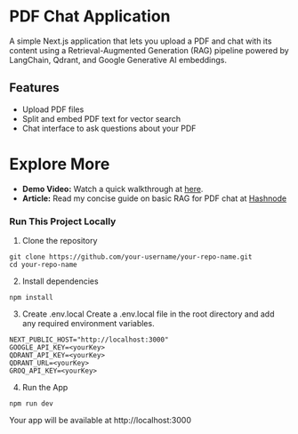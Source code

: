 # PDF Chat Application

A simple Next.js application that lets you upload a PDF and chat with its content using a Retrieval-Augmented Generation (RAG) pipeline powered by LangChain, Qdrant, and Google Generative AI embeddings.

## Features

- Upload PDF files
- Split and embed PDF text for vector search
- Chat interface to ask questions about your PDF

# Explore More
  
<!-- - **Live Demo:** Experience the app live at [doc-chat-mu.vercel.app](https://doc-chat-mu.vercel.app).   -->
- **Demo Video:** Watch a quick walkthrough at [here](https://drive.google.com/file/d/1bdZoQzQElzmMSx0KOpuzV12o-Gw-9xFi/view?usp=drive_link).
- **Article:** Read my concise guide on basic RAG for PDF chat at [Hashnode](https://satyajit-gen-ai.hashnode.dev/basic-rag-for-pdf-chat-short-and-crisp)

### Run This Project Locally
1. Clone the repository
```
git clone https://github.com/your-username/your-repo-name.git
cd your-repo-name
```
2. Install dependencies
```
npm install
```
3. Create .env.local
Create a .env.local file in the root directory and add any required environment variables.
```
NEXT_PUBLIC_HOST="http://localhost:3000"
GOOGLE_API_KEY=<yourKey>
QDRANT_API_KEY=<yourKey>
QDRANT_URL=<yourKey>
GROQ_API_KEY=<yourKey>
```

4. Run the App
```
npm run dev
```
Your app will be available at http://localhost:3000
